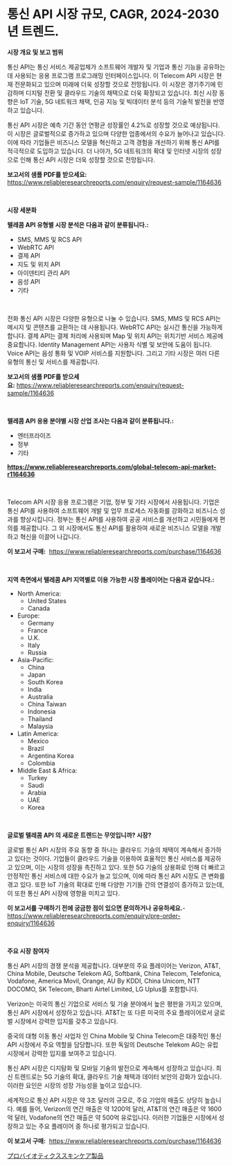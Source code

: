 <p><h1>통신 API 시장 규모, CAGR, 2024-2030년 트렌드.</h1></p><p><strong>시장 개요 및 보고 범위</strong></p>
<p><p>통신 API는 통신 서비스 제공업체가 소프트웨어 개발자 및 기업과 통신 기능을 공유하는 데 사용되는 응용 프로그램 프로그래밍 인터페이스입니다. 이 Telecom API 시장은 현재 전문화되고 있으며 미래에 더욱 성장할 것으로 전망됩니다. 이 시장은 경기주기에 민감하며 디지털 전환 및 클라우드 기술의 채택으로 더욱 확장되고 있습니다. 최신 시장 동향은 IoT 기술, 5G 네트워크 채택, 인공 지능 및 빅데이터 분석 등의 기술적 발전을 반영하고 있습니다. </p><p>통신 API 시장은 예측 기간 동안 연평균 성장률인 4.2%로 성장할 것으로 예상됩니다. 이 시장은 글로벌적으로 증가하고 있으며 다양한 업종에서의 수요가 늘어나고 있습니다. 이에 따라 기업들은 비즈니스 모델을 혁신하고 고객 경험을 개선하기 위해 통신 API를 적극적으로 도입하고 있습니다. 더 나아가, 5G 네트워크의 확대 및 인터넷 시장의 성장으로 인해 통신 API 시장은 더욱 성장할 것으로 전망됩니다.</p></p>
<p><strong>보고서의 샘플 PDF를 받으세요:</strong> <a href="https://www.reliableresearchreports.com/enquiry/request-sample/1164636">https://www.reliableresearchreports.com/enquiry/request-sample/1164636</a></p>
<p>&nbsp;</p>
<p><strong>시장 세분화</strong></p>
<p><strong>텔레콤 API 유형별 시장 분석은 다음과 같이 분류됩니다.:</strong></p>
<p><ul><li>SMS, MMS 및 RCS API</li><li>WebRTC API</li><li>결제 API</li><li>지도 및 위치 API</li><li>아이덴티티 관리 API</li><li>음성 API</li><li>기타</li></ul></p>
<p>&nbsp;</p>
<p><p>전화 통신 API 시장은 다양한 유형으로 나눌 수 있습니다. SMS, MMS 및 RCS API는 메시지 및 콘텐츠를 교환하는 데 사용됩니다. WebRTC API는 실시간 통신을 가능하게 합니다. 결제 API는 결제 처리에 사용되며 Map 및 위치 API는 위치기반 서비스 제공에 중요합니다. Identity Management API는 사용자 식별 및 보안에 도움이 됩니다. Voice API는 음성 통화 및 VOIP 서비스를 지원합니다. 그리고 기타 시장은 여러 다른 유형의 통신 및 서비스를 제공합니다.</p></p>
<p><strong>보고서의 샘플 PDF를 받으세요:</strong>&nbsp;<a href="https://www.reliableresearchreports.com/enquiry/request-sample/1164636">https://www.reliableresearchreports.com/enquiry/request-sample/1164636</a></p>
<p>&nbsp;</p>
<p><strong> 텔레콤 API 응용 분야별 시장 산업 조사는 다음과 같이 분류됩니다.:</strong></p>
<p><ul><li>엔터프라이즈</li><li>정부</li><li>기타</li></ul></p>
<p><strong><a href="https://www.reliableresearchreports.com/global-telecom-api-market-r1164636">https://www.reliableresearchreports.com/global-telecom-api-market-r1164636</a></strong></p>
<p>&nbsp;</p>
<p><p>Telecom API 시장 응용 프로그램은 기업, 정부 및 기타 시장에서 사용됩니다. 기업은 통신 API를 사용하여 소프트웨어 개발 및 업무 프로세스 자동화를 강화하고 비즈니스 성과를 향상시킵니다. 정부는 통신 API를 사용하여 공공 서비스를 개선하고 시민들에게 편의를 제공합니다. 그 외 시장에서도 통신 API를 활용하여 새로운 비즈니스 모델을 개발하고 혁신을 이끌어 나갑니다.</p></p>
<p><strong>이 보고서 구매:</strong>&nbsp; <a href="https://www.reliableresearchreports.com/purchase/1164636">https://www.reliableresearchreports.com/purchase/1164636</a></p>
<p>&nbsp;</p>
<p><strong>지역 측면에서 텔레콤 API 지역별로 이용 가능한 시장 플레이어는 다음과 같습니다.:</strong></p>
<p><ul>
    <li>
        North America:
        <ul>
            <li>United States</li>
            <li>Canada</li>
        </ul>
    </li>
    <li>
        Europe:
        <ul>
            <li>Germany</li>
            <li>France</li>
            <li>U.K.</li>
            <li>Italy</li>
            <li>Russia</li>
        </ul>
    </li>
    <li>
        Asia-Pacific:
        <ul>
            <li>China</li>
            <li>Japan</li>
            <li>South Korea</li>
            <li>India</li>
            <li>Australia</li>
            <li>China Taiwan</li>
            <li>Indonesia</li>
            <li>Thailand</li>
            <li>Malaysia</li>
        </ul>
    </li>
    <li>
        Latin America:
        <ul>
            <li>Mexico</li>
            <li>Brazil</li>
            <li>Argentina Korea</li>
            <li>Colombia</li>
        </ul>
    </li>
    <li>
        Middle East & Africa:
        <ul>
            <li>Turkey</li>
            <li>Saudi</li>
            <li>Arabia</li>
            <li>UAE</li>
            <li>Korea</li>
        </ul>
    </li>
    </ul></p>
<p>&nbsp;</p>
<p><strong>글로벌 텔레콤 API 의 새로운 트렌드는 무엇입니까? 시장?</strong></p>
<p><p>글로벌 통신 API 시장의 주요 동향 중 하나는 클라우드 기술의 채택이 계속해서 증가하고 있다는 것이다. 기업들이 클라우드 기술을 이용하여 효율적인 통신 서비스를 제공하고 있으며, 이는 시장의 성장을 촉진하고 있다. 또한 5G 기술의 상용화로 인해 더 빠르고 안정적인 통신 서비스에 대한 수요가 늘고 있으며, 이에 따라 통신 API 시장도 큰 변화를 겪고 있다. 또한 IoT 기술의 확대로 인해 다양한 기기들 간의 연결성이 증가하고 있는데, 이 또한 통신 API 시장에 영향을 미치고 있다.</p></p>
<p><strong>이 보고서를 구매하기 전에 궁금한 점이 있으면 문의하거나 공유하세요.</strong>- <a href="https://www.reliableresearchreports.com/enquiry/pre-order-enquiry/1164636">https://www.reliableresearchreports.com/enquiry/pre-order-enquiry/1164636</a></p>
<p>&nbsp;</p>
<p><strong>주요 시장 참여자</strong></p>
<p><p>통신 API 시장의 경쟁 분석을 제공합니다. 대부분의 주요 플레이어는 Verizon, AT&T, China Mobile, Deutsche Telekom AG, Softbank, China Telecom, Telefonica, Vodafone, America Movil, Orange, AU By KDDI, China Unicom, NTT DOCOMO, SK Telecom, Bharti Airtel Limited, LG Uplus를 포함합니다.</p><p>Verizon는 미국의 통신 기업으로 서비스 및 기술 분야에서 높은 평판을 가지고 있으며, 통신 API 시장에서 성장하고 있습니다. AT&T는 또 다른 미국의 주요 플레이어로서 글로벌 시장에서 강력한 입지를 갖추고 있습니다.</p><p>중국의 대형 이동 통신 사업자 인 China Mobile 및 China Telecom은 대중적인 통신 API 시장에서 주요 역할을 담당합니다. 또한 독일의 Deutsche Telekom AG는 유럽 시장에서 강력한 입지를 보여주고 있습니다.</p><p>통신 API 시장은 디지턈화 및 모바일 기술의 발전으로 계속해서 성장하고 있습니다. 최신 트렌드로는 5G 기술의 확대, 클라우드 기술 채택과 데이터 보안의 강화가 있습니다. 이러한 요인은 시장의 성장 가능성을 높이고 있습니다.</p><p>세계적으로 통신 API 시장은 약 3조 달러의 규모로, 주요 기업의 매출도 상당히 높습니다. 예를 들어, Verizon의 연간 매출은 약 1200억 달러, AT&T의 연간 매출은 약 1600억 달러, Vodafone의 연간 매출은 약 500억 유로입니다. 이러한 기업들은 시장에서 성장하고 있는 주요 플레이어 중 하나로 평가되고 있습니다.</p></p>
<p><strong>이 보고서 구매:</strong>&nbsp;&nbsp;<a href="https://www.reliableresearchreports.com/purchase/1164636">https://www.reliableresearchreports.com/purchase/1164636</a></p>
<p><p><a href="https://github.com/ksxzwxabcuynh011/Market-Research-Report-List-1/blob/main/671981018701.md">プロバイオティクススキンケア製品</a></p></p>